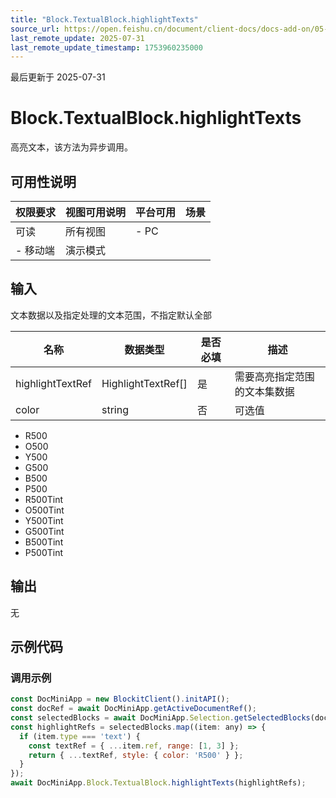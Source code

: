 ```yaml
---
title: "Block.TextualBlock.highlightTexts"
source_url: https://open.feishu.cn/document/client-docs/docs-add-on/05-api-doc/block/textualblock/blocktextualblockhighlighttexts
last_remote_update: 2025-07-31
last_remote_update_timestamp: 1753960235000
---
```

最后更新于 2025-07-31

# Block.TextualBlock.highlightTexts
高亮文本，该方法为异步调用。

## 可用性说明

权限要求 | 视图可用说明 | 平台可用 | 场景
--- | --- | --- | ---
可读 | 所有视图 | - PC  
- 移动端 | 演示模式

## 输入

文本数据以及指定处理的文本范围，不指定默认全部

名称 | 数据类型 | 是否必填 | 描述
--- | --- | --- | ---
highlightTextRef | HighlightTextRef[] | 是 | 需要高亮指定范围的文本集数据
color | string | 否 | 可选值  
  - R500  
  - O500  
  - Y500  
  - G500   
  - B500  
  - P500   
  - R500Tint  
  - O500Tint   
  - Y500Tint  
  - G500Tint  
  - B500Tint  
  - P500Tint

## 输出

无

## 示例代码

### 调用示例

```js
const DocMiniApp = new BlockitClient().initAPI();
const docRef = await DocMiniApp.getActiveDocumentRef();
const selectedBlocks = await DocMiniApp.Selection.getSelectedBlocks(docRef);
const highlightRefs = selectedBlocks.map((item: any) => {
  if (item.type === 'text') {
    const textRef = { ...item.ref, range: [1, 3] };
    return { ...textRef, style: { color: 'R500' } };
  }
});
await DocMiniApp.Block.TextualBlock.highlightTexts(highlightRefs);
```
